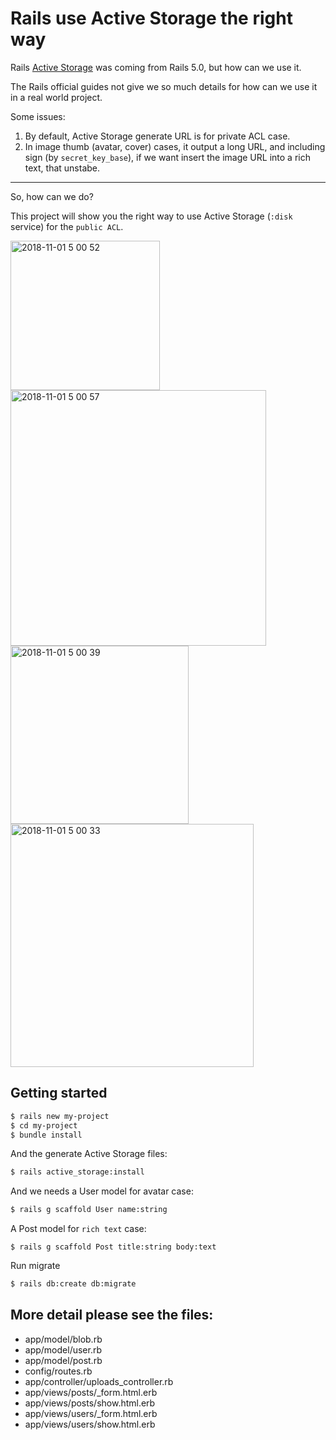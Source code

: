# Rails use Active Storage the right way

Rails [Active Storage](https://guides.rubyonrails.org/active_storage_overview.html) was coming from Rails 5.0, but how can we use it.

The Rails official guides not give we so much details for how can we use it in a real world project.

Some issues:

1. By default, Active Storage generate URL is for private ACL case.
2. In image thumb (avatar, cover) cases, it output a long URL, and including sign (by `secret_key_base`), if we want insert the image URL into a rich text, that unstabe.

----

So, how can we do?

This project will show you the right way to use Active Storage (`:disk` service) for the `public ACL`.

<img width="239" alt="2018-11-01 5 00 52" src="https://user-images.githubusercontent.com/5518/47842749-94a0e380-ddf8-11e8-957d-80cf83da7b2e.png">

<img width="409" alt="2018-11-01 5 00 57" src="https://user-images.githubusercontent.com/5518/47842765-9cf91e80-ddf8-11e8-8ebd-31df0519f1d8.png">

<img width="285" alt="2018-11-01 5 00 39" src="https://user-images.githubusercontent.com/5518/47842773-a2eeff80-ddf8-11e8-8db0-a6540d3cede3.png">

<img width="389" alt="2018-11-01 5 00 33" src="https://user-images.githubusercontent.com/5518/47842784-a8e4e080-ddf8-11e8-9220-b3722c5b9fc4.png">


## Getting started

```bash
$ rails new my-project
$ cd my-project
$ bundle install
```

And the generate Active Storage files:

```bash
$ rails active_storage:install
```

And we needs a User model for avatar case:

```bash
$ rails g scaffold User name:string
```

A Post model for `rich text` case:

```
$ rails g scaffold Post title:string body:text
```

Run migrate

```bash
$ rails db:create db:migrate
```

## More detail please see the files:

- app/model/blob.rb
- app/model/user.rb
- app/model/post.rb
- config/routes.rb
- app/controller/uploads_controller.rb
- app/views/posts/_form.html.erb
- app/views/posts/show.html.erb
- app/views/users/_form.html.erb
- app/views/users/show.html.erb
